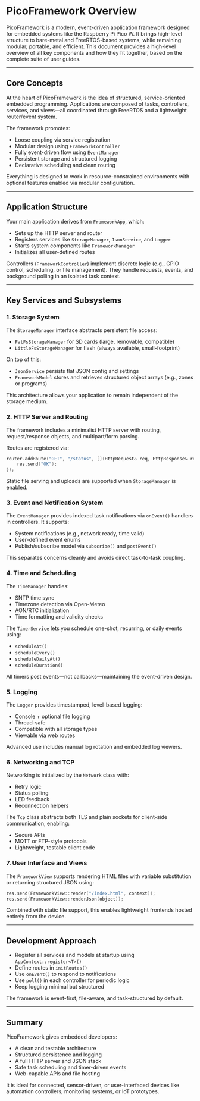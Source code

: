 
# PicoFramework Overview

PicoFramework is a modern, event-driven application framework designed for embedded systems like the Raspberry Pi Pico W. It brings high-level structure to bare-metal and FreeRTOS-based systems, while remaining modular, portable, and efficient. This document provides a high-level overview of all key components and how they fit together, based on the complete suite of user guides.

---

## Core Concepts

At the heart of PicoFramework is the idea of structured, service-oriented embedded programming. Applications are composed of tasks, controllers, services, and views—all coordinated through FreeRTOS and a lightweight router/event system.

The framework promotes:
- Loose coupling via service registration
- Modular design using `FrameworkController`
- Fully event-driven flow using `EventManager`
- Persistent storage and structured logging
- Declarative scheduling and clean routing

Everything is designed to work in resource-constrained environments with optional features enabled via modular configuration.

---

## Application Structure

Your main application derives from `FrameworkApp`, which:
- Sets up the HTTP server and router
- Registers services like `StorageManager`, `JsonService`, and `Logger`
- Starts system components like `FrameworkManager`
- Initializes all user-defined routes

Controllers (`FrameworkController`) implement discrete logic (e.g., GPIO control, scheduling, or file management). They handle requests, events, and background polling in an isolated task context.

---

## Key Services and Subsystems

### 1. **Storage System**

The `StorageManager` interface abstracts persistent file access:
- `FatFsStorageManager` for SD cards (large, removable, compatible)
- `LittleFsStorageManager` for flash (always available, small-footprint)

On top of this:
- `JsonService` persists flat JSON config and settings
- `FrameworkModel` stores and retrieves structured object arrays (e.g., zones or programs)

This architecture allows your application to remain independent of the storage medium.

### 2. **HTTP Server and Routing**

The framework includes a minimalist HTTP server with routing, request/response objects, and multipart/form parsing.

Routes are registered via:

```cpp
router.addRoute("GET", "/status", [](HttpRequest& req, HttpResponse& res, const RouteMatch&) {
    res.send("OK");
});
```

Static file serving and uploads are supported when `StorageManager` is enabled.

### 3. **Event and Notification System**

The `EventManager` provides indexed task notifications via `onEvent()` handlers in controllers. It supports:
- System notifications (e.g., network ready, time valid)
- User-defined event enums
- Publish/subscribe model via `subscribe()` and `postEvent()`

This separates concerns cleanly and avoids direct task-to-task coupling.

### 4. **Time and Scheduling**

The `TimeManager` handles:
- SNTP time sync
- Timezone detection via Open-Meteo
- AON/RTC initialization
- Time formatting and validity checks

The `TimerService` lets you schedule one-shot, recurring, or daily events using:
- `scheduleAt()`
- `scheduleEvery()`
- `scheduleDailyAt()`
- `scheduleDuration()`

All timers post events—not callbacks—maintaining the event-driven design.

### 5. **Logging**

The `Logger` provides timestamped, level-based logging:
- Console + optional file logging
- Thread-safe
- Compatible with all storage types
- Viewable via web routes

Advanced use includes manual log rotation and embedded log viewers.

### 6. **Networking and TCP**

Networking is initialized by the `Network` class with:
- Retry logic
- Status polling
- LED feedback
- Reconnection helpers

The `Tcp` class abstracts both TLS and plain sockets for client-side communication, enabling:
- Secure APIs
- MQTT or FTP-style protocols
- Lightweight, testable client code

### 7. **User Interface and Views**

The `FrameworkView` supports rendering HTML files with variable substitution or returning structured JSON using:

```cpp
res.send(FrameworkView::render("/index.html", context));
res.send(FrameworkView::renderJson(object));
```

Combined with static file support, this enables lightweight frontends hosted entirely from the device.

---

## Development Approach

- Register all services and models at startup using `AppContext::register<T>()`
- Define routes in `initRoutes()`
- Use `onEvent()` to respond to notifications
- Use `poll()` in each controller for periodic logic
- Keep logging minimal but structured

The framework is event-first, file-aware, and task-structured by default.

---

## Summary

PicoFramework gives embedded developers:

- A clean and testable architecture
- Structured persistence and logging
- A full HTTP server and JSON stack
- Safe task scheduling and timer-driven events
- Web-capable APIs and file hosting

It is ideal for connected, sensor-driven, or user-interfaced devices like automation controllers, monitoring systems, or IoT prototypes.

